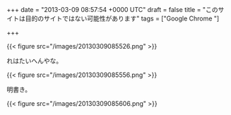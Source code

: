 
+++
date = "2013-03-09 08:57:54 +0000 UTC"
draft = false
title = "このサイトは目的のサイトではない可能性があります"
tags = ["Google Chrome "]

+++


{{< figure src="/images/20130309085526.png"  >}}

れはたいへんやな。

{{< figure src="/images/20130309085556.png"  >}}

明書き。

{{< figure src="/images/20130309085606.png"  >}}


